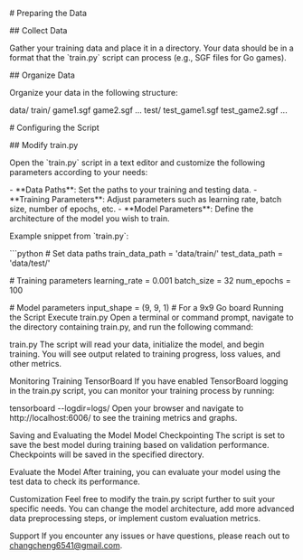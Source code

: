 \# Preparing the Data

\## Collect Data

Gather your training data and place it in a directory. Your data should
be in a format that the \`train.py\` script can process (e.g., SGF files
for Go games).

\## Organize Data

Organize your data in the following structure:

data/ train/ game1.sgf game2.sgf \... test/ test_game1.sgf
test_game2.sgf \...

\# Configuring the Script

\## Modify train.py

Open the \`train.py\` script in a text editor and customize the
following parameters according to your needs:

\- \*\*Data Paths\*\*: Set the paths to your training and testing
data. - \*\*Training Parameters\*\*: Adjust parameters such as learning
rate, batch size, number of epochs, etc. - \*\*Model Parameters\*\*:
Define the architecture of the model you wish to train.

Example snippet from \`train.py\`:

\`\`\`python \# Set data paths train_data_path = \'data/train/\'
test_data_path = \'data/test/\'

\# Training parameters learning_rate = 0.001 batch_size = 32 num_epochs
= 100

\# Model parameters input_shape = (9, 9, 1) \# For a 9x9 Go board
Running the Script Execute train.py Open a terminal or command prompt,
navigate to the directory containing train.py, and run the following
command:

 train.py The script will read your data, initialize the
model, and begin training. You will see output related to training
progress, loss values, and other metrics.

Monitoring Training TensorBoard If you have enabled TensorBoard logging
in the train.py script, you can monitor your training process by
running:

 tensorboard \--logdir=logs/ Open your browser and navigate
to http://localhost:6006/ to see the training metrics and graphs.

Saving and Evaluating the Model Model Checkpointing The script is set to
save the best model during training based on validation performance.
Checkpoints will be saved in the specified directory.

Evaluate the Model After training, you can evaluate your model using the
test data to check its performance.

Customization Feel free to modify the train.py script further to suit
your specific needs. You can change the model architecture, add more
advanced data preprocessing steps, or implement custom evaluation
metrics.

Support If you encounter any issues or have questions, please reach out
to changcheng6541@gmail.com.
